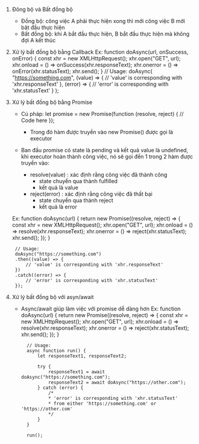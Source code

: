 1. Đông bộ và Bất đồng bộ
    - Đồng bộ: công việc A phải thực hiện xong thì mới công việc B mới băt đầu thực hiện
    - Bất đồng bộ: khi A bắt đầu thực hiện, B bắt đầu thực hiện mà không đợi A kết thúc

2. Xử lý bất đồng bộ bằng Callback
    Ex:
        function doAsync(url, onSuccess, onError) {
            const xhr = new XMLHttpRequest();
            xhr.open("GET", url);
            xhr.onload = () => onSuccess(xhr.responseText);
            xhr.onerror = () => onError(xhr.statusText);
            xhr.send();
        }
        // Usage:
        doAsync(
            "https://something.com",
            (value) => {
                // 'value' is corresponding with 'xhr.responseText'
            },
            (error) => {
                // 'error' is corresponding with 'xhr.statusText'
            }
        );

3. Xử lý bất đồng bộ bằng Promise
    - Cú pháp:
        let promise = new Promise(function (resolve, reject) {
            // Code here
        });
        * Trong đó hàm được truyền vào new Promise() được gọi là executor
    
    - Ban đầu promise có state là pending và kết quả value là undefined, khi executor hoàn thành công việc, nó sẽ gọi đến 1 trong 2 hàm được truyền vào:
        + resolve(value) : xác định rằng công việc đã thành công
            * state chuyển qua thành fulfilled
            * kết quả là value
        + reject(error) : xác định rằng công việc đã thất bại
            * state chuyển qua thành reject
            * kết quả là error

    Ex:
        function doAsync(url) {
            return new Promise((resolve, reject) => {
                const xhr = new XMLHttpRequest();
                xhr.open("GET", url);
                xhr.onload = () => resolve(xhr.responseText);
                xhr.onerror = () => reject(xhr.statusText);
                xhr.send();
            });
        }

        // Usage:
        doAsync("https://something.com")
        .then((value) => {
            // 'value' is corresponding with 'xhr.responseText'
        })
        .catch((error) => {
            // 'error' is corresponding with 'xhr.statusText'
        });

4. Xử lý bất đồng bộ với asyn/await
    - Async/await giúp làm việc với promise dễ dàng hơn 
        Ex:
            function doAsync(url) {
                return new Promise((resolve, reject) => {
                    const xhr = new XMLHttpRequest();
                    xhr.open("GET", url);
                    xhr.onload = () => resolve(xhr.responseText);
                    xhr.onerror = () => reject(xhr.statusText);
                    xhr.send();
                });
            }

            // Usage:
            async function run() {
                let responseText1, responseText2;

                try {
                    responseText1 = await doAsync("https://something.com");
                    responseText2 = await doAsync("https://other.com");
                } catch (error) {
                    /*
                    * 'error' is corresponding with 'xhr.statusText'
                    * from either 'https://something.com' or 'https://other.com'
                    */
                }
            }

            run();




